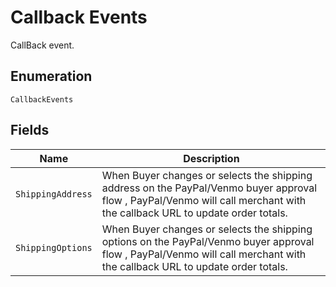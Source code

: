 
# Callback Events

CallBack event.

## Enumeration

`CallbackEvents`

## Fields

| Name | Description |
|  --- | --- |
| `ShippingAddress` | When Buyer changes or selects the shipping address on the PayPal/Venmo buyer approval flow , PayPal/Venmo will call merchant with the callback URL to update order totals. |
| `ShippingOptions` | When Buyer changes or selects the shipping options on the PayPal/Venmo buyer approval flow , PayPal/Venmo will call merchant with the callback URL to update order totals. |

